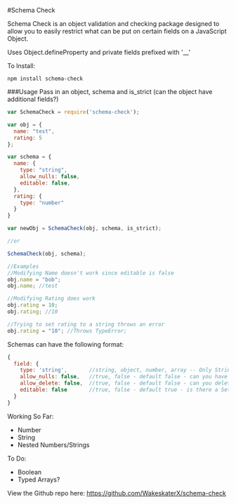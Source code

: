 #Schema Check

Schema Check is an object validation and checking package designed to allow you to easily restrict what can be put on certain fields on a JavaScript Object.

Uses Object.defineProperty and private fields prefixed with '__'

To Install:

```
npm install schema-check
```

###Usage
Pass in an object, schema and is_strict (can the object have additional fields?)

```javascript
var SchemaCheck = require('schema-check');

var obj = {
  name: "test",
  rating: 5
};

var schema = {
  name: {
    type: "string",
    allow_nulls: false,
    editable: false,
  },
  rating: {
    type: "number"
  }
}

var newObj = SchemaCheck(obj, schema, is_strict);

//or

SchemaCheck(obj, schema);

//Examples
//Modifying Name doesn't work since editable is false
obj.name = "bob";
obj.name; //test

//Modifying Rating does work
obj.rating = 10;
obj.rating; //10

//Trying to set rating to a string throws an error
obj.rating = "10"; //Throws TypeError;

```

Schemas can have the following format:

```javascript
{
  field: {
    type: 'string',       //string, object, number, array -- Only String/Number working
    allow_nulls: false,   //true, false - default false - can you have nulls in this field?
    allow_delete: false,  //true, false - default false - can you delete this field?
    editable: false       //true, false - default true - is there a Setter?
  }
}
```

Working So Far:
* Number
* String
* Nested Numbers/Strings

To Do:
* Boolean
* Typed Arrays?

View the Github repo here: https://github.com/WakeskaterX/schema-check